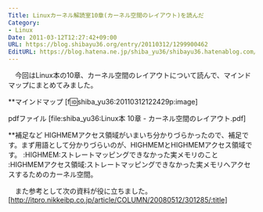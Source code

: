 ```yaml
---
Title: Linuxカーネル解読室10章(カーネル空間のレイアウト)を読んだ
Category:
- Linux
Date: 2011-03-12T12:27:42+09:00
URL: https://blog.shibayu36.org/entry/20110312/1299900462
EditURL: https://blog.hatena.ne.jp/shiba_yu36/shibayu36.hatenablog.com/atom/entry/12704591929888038994
---
```


　今回はLinux本の10章、カーネル空間のレイアウトについて読んで、マインドマップにまとめてみました。

**マインドマップ
[f:id:shiba_yu36:20110312122429p:image]


pdfファイル
[file:shiba_yu36:Linux本 10章 - カーネル空間のレイアウト.pdf]


**補足など
 HIGHMEMアクセス領域がいまいち分かりづらかったので、補足です。まず用語として分かりづらいのが、HIGHMEMとHIGHMEMアクセス領域です。
:HIGHMEM:ストレートマッピングできなかった実メモリのこと
:HIGHMEMアクセス領域:ストレートマッピングできなかった実メモリへアクセスするためのカーネル空間。

　また参考として次の資料が役に立ちました。
[http://itpro.nikkeibp.co.jp/article/COLUMN/20080512/301285/:title]
